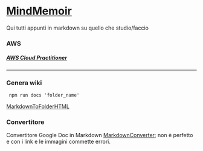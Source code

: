 # [MindMemoir](https://elpiu.github.io/MindMemoir/)

Qui tutti appunti in markdown su quello che studio/faccio

### AWS
##### [AWS Cloud Practitioner](https://elpiu.github.io/MindMemoir/AWS%20CLF-C01%20(AWS%20Cloud%20Practitioner)/README.html)


---

### Genera wiki 
` 
npm run docs 'folder_name'
` 

[MarkdownToFolderHTML](https://github.com/joakin/markdown-folder-to-html)

### Convertitore

Convertitore Google Doc in Markdown [MarkdownConverter](https://gdoc2md.com/); non è perfetto e con i link e le immagini commette errori.

